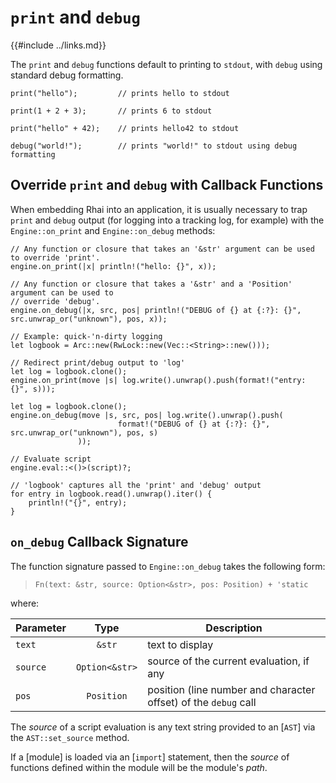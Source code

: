 `print` and `debug`
===================

{{#include ../links.md}}

The `print` and `debug` functions default to printing to `stdout`, with `debug` using standard debug formatting.

```rust,no_run
print("hello");         // prints hello to stdout

print(1 + 2 + 3);       // prints 6 to stdout

print("hello" + 42);    // prints hello42 to stdout

debug("world!");        // prints "world!" to stdout using debug formatting
```

Override `print` and `debug` with Callback Functions
--------------------------------------------------

When embedding Rhai into an application, it is usually necessary to trap `print` and `debug` output
(for logging into a tracking log, for example) with the `Engine::on_print` and `Engine::on_debug` methods:

```rust,no_run
// Any function or closure that takes an '&str' argument can be used to override 'print'.
engine.on_print(|x| println!("hello: {}", x));

// Any function or closure that takes a '&str' and a 'Position' argument can be used to
// override 'debug'.
engine.on_debug(|x, src, pos| println!("DEBUG of {} at {:?}: {}", src.unwrap_or("unknown"), pos, x));

// Example: quick-'n-dirty logging
let logbook = Arc::new(RwLock::new(Vec::<String>::new()));

// Redirect print/debug output to 'log'
let log = logbook.clone();
engine.on_print(move |s| log.write().unwrap().push(format!("entry: {}", s)));

let log = logbook.clone();
engine.on_debug(move |s, src, pos| log.write().unwrap().push(
                        format!("DEBUG of {} at {:?}: {}", src.unwrap_or("unknown"), pos, s)
               ));

// Evaluate script
engine.eval::<()>(script)?;

// 'logbook' captures all the 'print' and 'debug' output
for entry in logbook.read().unwrap().iter() {
    println!("{}", entry);
}
```


`on_debug` Callback Signature
-----------------------------

The function signature passed to `Engine::on_debug` takes the following form:

> `Fn(text: &str, source: Option<&str>, pos: Position) + 'static`

where:

| Parameter |      Type      | Description                                                     |
| --------- | :------------: | --------------------------------------------------------------- |
| `text`    |     `&str`     | text to display                                                 |
| `source`  | `Option<&str>` | source of the current evaluation, if any                        |
| `pos`     |   `Position`   | position (line number and character offset) of the `debug` call |

The _source_ of a script evaluation is any text string provided to an [`AST`] via the `AST::set_source` method.

If a [module] is loaded via an [`import`] statement, then the _source_ of functions defined
within the module will be the module's _path_.
